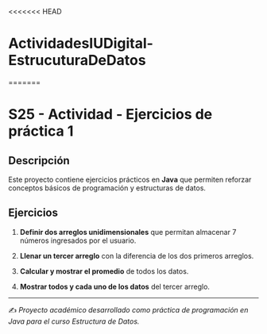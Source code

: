 <<<<<<< HEAD
# ActividadesIUDigital-EstrucuturaDeDatos
=======
# S25 - Actividad - Ejercicios de práctica 1

## Descripción
Este proyecto contiene ejercicios prácticos en **Java** que permiten reforzar conceptos básicos de programación y estructuras de datos.

## Ejercicios

1. **Definir dos arreglos unidimensionales** que permitan almacenar 7 números ingresados por el usuario.  

2. **Llenar un tercer arreglo** con la diferencia de los dos primeros arreglos.  

3. **Calcular y mostrar el promedio** de todos los datos.  

4. **Mostrar todos y cada uno de los datos** del tercer arreglo.  

---
✍️ *Proyecto académico desarrollado como práctica de programación en Java para el curso Estructura de Datos.*

